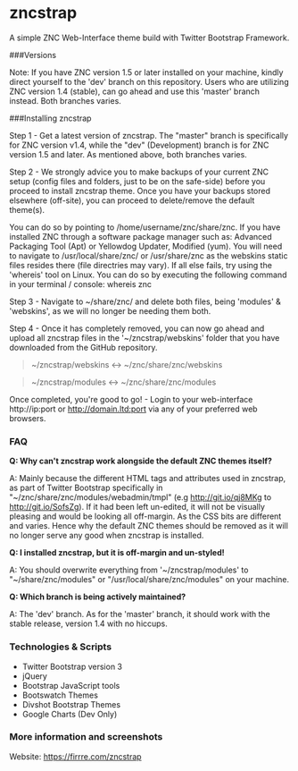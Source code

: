 zncstrap
========

A simple ZNC Web-Interface theme build with Twitter Bootstrap Framework.

###Versions

Note: If you have ZNC version 1.5 or later installed on your machine, kindly direct yourself to the 'dev' branch on this repository. Users who are utilizing ZNC version 1.4 (stable), can go ahead and use this 'master' branch instead. Both branches varies.

###Installing zncstrap

Step 1 - Get a latest version of zncstrap. The "master" branch is specifically for ZNC version v1.4, while the "dev" (Development) branch is for ZNC version 1.5 and later. As mentioned above, both branches varies.

Step 2 - We strongly advice you to make backups of your current ZNC setup (config files and folders, just to be on the safe-side) before you proceed to install zncstrap theme. Once you have your backups stored elsewhere (off-site), you can proceed to delete/remove the default theme(s). 

You can do so by pointing to /home/username/znc/share/znc. If you have installed ZNC through a software package manager such as: Advanced Packaging Tool (Apt) or Yellowdog Updater, Modified (yum). You will need to navigate to /usr/local/share/znc/ or /usr/share/znc as the webskins static files resides there (file directries may vary). If all else fails, try using the 'whereis' tool on Linux. You can do so by executing the following command in your terminal / console: whereis znc

Step 3 - Navigate to ~/share/znc/ and delete both files, being 'modules' & 'webskins', as we will no longer be needing them both.

Step 4 - Once it has completely removed, you can now go ahead and upload all zncstrap files in the '~/zncstrap/webskins' folder that you have downloaded from the GitHub repository.

> ~/zncstrap/webskins  <->  ~/znc/share/znc/webskins

>  ~/zncstrap/modules  <->  ~/znc/share/znc/modules

Once completed, you're good to go! - Login to your web-interface http://ip:port or http://domain.ltd:port via any of your preferred web browsers.

### FAQ

**Q: Why can't zncstrap work alongside the default ZNC themes itself?**

A: Mainly because the different HTML tags and attributes used in zncstrap, as part of Twitter Bootstrap specifically in "~/znc/share/znc/modules/webadmin/tmpl" (e.g http://git.io/qj8MKg to http://git.io/SofsZg). If it had been left un-edited, it will not be visually pleasing and would be looking all off-margin. As the CSS bits are different and varies. Hence why the default ZNC themes should be removed as it will no longer serve any good when zncstrap is installed.


**Q: I installed zncstrap, but it is off-margin and un-styled!**

A: You should overwrite everything from '~/zncstrap/modules' to "~/share/znc/modules" or "/usr/local/share/znc/modules" on your machine.


**Q: Which branch is being actively maintained?**

A: The 'dev' branch. As for the 'master' branch, it should work with the stable release, version 1.4 with no hiccups.


### Technologies & Scripts

- Twitter Bootstrap version 3
- jQuery
- Bootstrap JavaScript tools
- Bootswatch Themes
- Divshot Bootstrap Themes
- Google Charts (Dev Only)


### More information and screenshots
Website: https://firrre.com/zncstrap
